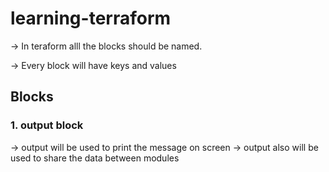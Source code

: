 # learning-terraform

-> In teraform alll the blocks should be named.

-> Every block will have keys and values



## Blocks


### 1. output block
-> output will be used to print the message on screen
-> output also will be used to share the data between modules 

